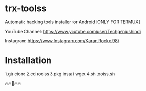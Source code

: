 # trx-toolss
Automatic hacking tools installer for Android [ONLY FOR TERMUX]


YouTube Channel: https://www.youtube.com/user/Techgeniushindi


Instagram: https://www.Instagram.com/Karan.Rockx.98/

# Installation
1.git clone 
2.cd toolss
3.pkg install wget
4.sh toolss.sh

🔥🔥🤡🔥🔥
